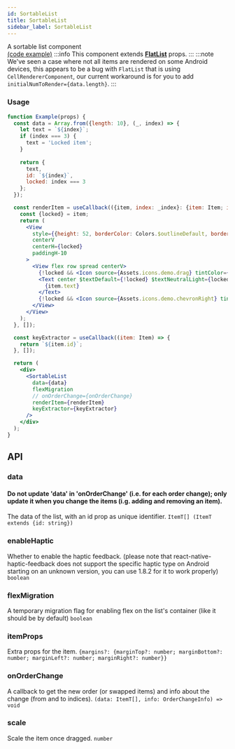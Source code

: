 ```yaml
---
id: SortableList
title: SortableList
sidebar_label: SortableList
---
```


A sortable list component  
[(code example)](https://github.com/wix/react-native-ui-lib/blob/master/demo/src/screens/componentScreens/SortableListScreen.tsx)
:::info
This component extends **[FlatList](https://reactnative.dev/docs/flatlist)** props.
:::
:::note
We've seen a case where not all items are rendered on some Android devices, this appears to be a bug with `FlatList` that is using `CellRendererComponent`, our current workaround is for you to add `initialNumToRender={data.length}`.
:::
<div style={{display: 'flex', flexDirection: 'row', overflowX: 'auto', maxHeight: '500px', alignItems: 'center'}}></div>

### Usage
``` jsx live
function Example(props) {
  const data = Array.from({length: 10}, (_, index) => {
    let text = `${index}`;
    if (index === 3) {
      text = 'Locked item';
    }
  
    return {
      text,
      id: `${index}`,
      locked: index === 3
    };
  });

  const renderItem = useCallback(({item, index: _index}: {item: Item; index: number}) => {
    const {locked} = item;
    return (
      <View
        style={{height: 52, borderColor: Colors.$outlineDefault, borderBottomWidth: 1}}
        centerV
        centerH={locked}
        paddingH-10
      >
        <View flex row spread centerV>
          {!locked && <Icon source={Assets.icons.demo.drag} tintColor={Colors.$iconDisabled}/>}
          <Text center $textDefault={!locked} $textNeutralLight={locked}>
            {item.text}
          </Text>
          {!locked && <Icon source={Assets.icons.demo.chevronRight} tintColor={Colors.$iconDefault}/>}
        </View>
      </View>
    );
  }, []);

  const keyExtractor = useCallback((item: Item) => {
    return `${item.id}`;
  }, []);

  return (
    <div>
      <SortableList
        data={data}
        flexMigration
        // onOrderChange={onOrderChange}
        renderItem={renderItem}
        keyExtractor={keyExtractor}
      />
    </div>
  );
}
```
## API
### data
#### Do not update 'data' in 'onOrderChange' (i.e. for each order change); only update it when you change the items (i.g. adding and removing an item).
The data of the list, with an id prop as unique identifier.
`ItemT[] (ItemT extends {id: string}) ` 

### enableHaptic
Whether to enable the haptic feedback.
(please note that react-native-haptic-feedback does not support the specific haptic type on Android starting on an unknown version, you can use 1.8.2 for it to work properly)
`boolean ` 

### flexMigration
A temporary migration flag for enabling flex on the list's container (like it should be by default)
`boolean ` 

### itemProps
Extra props for the item.
`{margins?: {marginTop?: number; marginBottom?: number; marginLeft?: number; marginRight?: number}} ` 

### onOrderChange
A callback to get the new order (or swapped items) and info about the change (from and to indices).
`(data: ItemT[], info: OrderChangeInfo) => void ` 

### scale
Scale the item once dragged.
`number ` 


